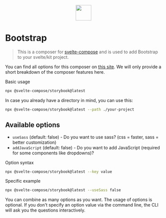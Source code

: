 
<p align="center">
    <img src="https://svelte-compose.com/composer/storybook/logo.svg" height="50" />
</p>

# Bootstrap

> This is a composer for [svelte-compose](https://svelte-compose.com) and is used to add Bootstrap to your svelte/kit project.

You can find all options for this composer on [this site](https://svelte-compose.com/composer/storybook). We will only provide a short breakdown of the composer features here.

Basic usage
```sh
npx @svelte-compose/storybook@latest
```

In case you already have a directory in mind, you can use this:
```sh
npx @svelte-compose/storybook@latest --path ./your-project
```


## Available options

    
- `useSass` (default: false) - Do you want to use sass? (css = faster, sass = better customization)
- `addJavaScript` (default: false) - Do you want to add JavaScript (required for some components like dropdowns)?


Option syntax
```sh
npx @svelte-compose/storybook@latest --key value
```

Specific example
```sh
npx @svelte-compose/storybook@latest --useSass false
```

You can combine as many options as you want. The usage of options is optional. If you don't specify an option value via the command line, the CLI will ask you the questions interactively.

